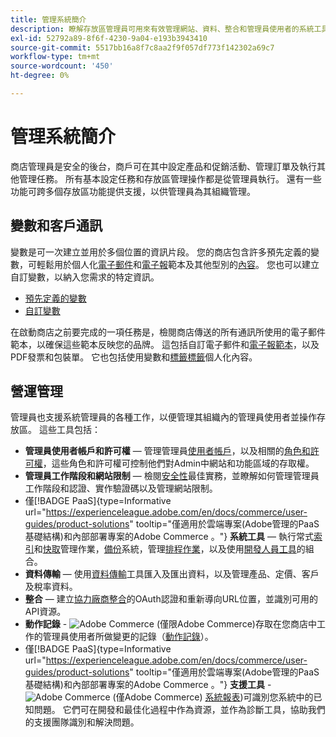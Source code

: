 ```yaml
---
title: 管理系統簡介
description: 瞭解存放區管理員可用來有效管理網站、資料、整合和管理員使用者的系統工具和功能。
exl-id: 52792a89-8f6f-4230-9a04-e193b3943410
source-git-commit: 5517bb16a8f7c8aa2f9f057df773f142302a69c7
workflow-type: tm+mt
source-wordcount: '450'
ht-degree: 0%

---
```


# 管理系統簡介

商店管理員是安全的後台，商戶可在其中設定產品和促銷活動、管理訂單及執行其他管理任務。 所有基本設定任務和存放區管理操作都是從管理員執行。 還有一些功能可跨多個存放區功能提供支援，以供管理員為其組織管理。

## 變數和客戶通訊

變數是可一次建立並用於多個位置的資訊片段。 您的商店包含許多預先定義的變數，可輕鬆用於個人化[電子郵件](email-templates.md)和[電子報](../merchandising-promotions/newsletter-template.md)範本及其他型別的[內容](../content-design/introduction.md#content)。 您也可以建立自訂變數，以納入您需求的特定資訊。

- [預先定義的變數](variables-predefined.md)
- [自訂變數](variables-custom.md)

在啟動商店之前要完成的一項任務是，檢閱商店傳送的所有通訊所使用的電子郵件範本，以確保這些範本反映您的品牌。 這包括自訂電子郵件和[電子報範本](../merchandising-promotions/newsletter-template.md)，以及PDF發票和包裝單。 它也包括使用變數和[標籤標籤](markup-tags.md)個人化內容。

## 營運管理

管理員也支援系統管理員的各種工作，以便管理其組織內的管理員使用者並操作存放區。 這些工具包括：

- **管理員使用者帳戶和許可權** — 管理管理員[使用者帳戶](permissions-users-all.md)，以及相關的[角色和許可權](permissions-user-roles.md)，這些角色和許可權可控制他們對Admin中網站和功能區域的存取權。
- **管理員工作階段和網站限制** — 檢閱[安全性](security.md)最佳實務，並瞭解如何管理管理員工作階段和認證、實作驗證碼以及管理網站限制。
- 僅[!BADGE PaaS]{type=Informative url="https://experienceleague.adobe.com/en/docs/commerce/user-guides/product-solutions" tooltip="僅適用於雲端專案(Adobe管理的PaaS基礎結構)和內部部署專案的Adobe Commerce 。"} **系統工具** — 執行常式[索引](index-management.md)和[快取](cache-management.md)管理作業，[備份](backups.md)系統，管理[排程作業](data-scheduled-import-export.md)，以及使用[開發人員工具](developer-tools.md)的組合。
- **資料傳輸** — 使用[資料傳輸](data-transfer.md)工具匯入及匯出資料，以及管理產品、定價、客戶及稅率資料。
- **整合** — 建立[協力廠商整合](integrations.md)的OAuth認證和重新導向URL位置，並識別可用的API資源。
- **動作記錄** - ![Adobe Commerce](../assets/adobe-logo.svg) (僅限Adobe Commerce)存取在您商店中工作的管理員使用者所做變更的記錄（[動作記錄](action-log.md)）。
- 僅[!BADGE PaaS]{type=Informative url="https://experienceleague.adobe.com/en/docs/commerce/user-guides/product-solutions" tooltip="僅適用於雲端專案(Adobe管理的PaaS基礎結構)和內部部署專案的Adobe Commerce 。"} **支援工具** - ![Adobe Commerce](../assets/adobe-logo.svg) (僅Adobe Commerce) [系統報表](support.md#access-system-reports))可識別您系統中的已知問題。 它們可在開發和最佳化過程中作為資源，並作為診斷工具，協助我們的支援團隊識別和解決問題。
